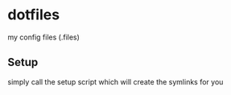 # dotfiles
my config files (.files)

## Setup
simply call the setup script which will create the symlinks for you
